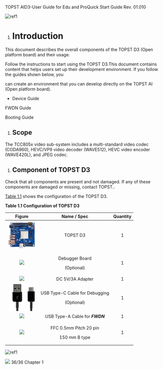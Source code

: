 ﻿TOPST AID3-User Guide for Edu and ProQuick Start Guide	Rev. 01.010

![ref1]
1. # <a name="_ref93208152"></a><a name="_toc130225512"></a><a name="_toc156320880"></a>**Introduction**
This document describes the overall components of the TOPST D3 (Open platform board) and their usage. 

Follow the instructions to start using the TOPST D3.This document contains content that helps users set up their development environment. If you follow the guides shown below, you

can create an environment that you can develop directly on the TOPST AI (Open platform board).

- Device Guide

FWDN Guide

Booting Guide
1. ## **Scope**
The TCC805x video sub-system includes a multi-standard video codec (CODA960), HEVC/VP9 video decoder (WAVE512), HEVC video encoder (WAVE420L), and JPEG codec. 


1. ## **Component of TOPST D3**
Check that all components are present and not damaged. If any of these components are damaged or missing, contact TOPST..

[Table 1.1](#_ref148356501) shows the configuration of the TOPST D3.

<a name="_ref148356501"></a>**Table 1.1 Configuration of TOPST D3**

|**Figure**|<a name="_toc155174334"></a><a name="_toc155183645"></a><a name="_toc155184233"></a><a name="_toc155184529"></a><a name="_toc155186528"></a><a name="_toc155188091"></a><a name="_toc155208177"></a><a name="_toc155208256"></a><a name="_toc155265381"></a><a name="_toc156320881"></a>**Name / Spec**|<a name="_toc155174335"></a><a name="_toc155183646"></a><a name="_toc155184234"></a><a name="_toc155184530"></a><a name="_toc155186529"></a><a name="_toc155188092"></a><a name="_toc155208178"></a><a name="_toc155208257"></a><a name="_toc155265382"></a><a name="_toc156320882"></a>**Quantity**|
| :-: | :-: | :-: |
|![](Aspose.Words.ddedf4ba-b31c-42ac-803f-3c8f46881d06.002.jpeg)|<a name="_toc155174336"></a><a name="_toc155183647"></a><a name="_toc155184235"></a><a name="_toc155184531"></a><a name="_toc155186530"></a><a name="_toc155188093"></a><a name="_toc155208179"></a><a name="_toc155208258"></a><a name="_toc155265383"></a><a name="_toc156320883"></a><a name="_toc155174337"></a><a name="_toc155183648"></a><a name="_toc155184236"></a><a name="_toc155184532"></a><a name="_toc155186531"></a><a name="_toc155188094"></a><a name="_toc155208180"></a><a name="_toc155208259"></a><a name="_toc155265384"></a><a name="_toc156320884"></a><a name="_toc155174338"></a><a name="_toc155183649"></a><a name="_toc155184237"></a><a name="_toc155184533"></a><a name="_toc155186532"></a><a name="_toc155188095"></a><a name="_toc155208181"></a><a name="_toc155208260"></a><a name="_toc155265385"></a><a name="_toc156320885"></a>TOPST D3|<a name="_toc155174339"></a><a name="_toc155183650"></a><a name="_toc155184238"></a><a name="_toc155184534"></a><a name="_toc155186533"></a><a name="_toc155188096"></a><a name="_toc155208182"></a><a name="_toc155208261"></a><a name="_toc155265386"></a><a name="_toc156320886"></a>1|
|![](Aspose.Words.ddedf4ba-b31c-42ac-803f-3c8f46881d06.003.png)|<p><a name="_toc155174340"></a><a name="_toc155183651"></a><a name="_toc155184239"></a><a name="_toc155184535"></a><a name="_toc155186534"></a><a name="_toc155188097"></a><a name="_toc155208183"></a><a name="_toc155208262"></a><a name="_toc155265387"></a><a name="_toc156320887"></a><a name="_toc155174341"></a><a name="_toc155183652"></a><a name="_toc155184240"></a><a name="_toc155184536"></a><a name="_toc155186535"></a><a name="_toc155188098"></a><a name="_toc155208184"></a><a name="_toc155208263"></a><a name="_toc155265388"></a><a name="_toc156320888"></a><a name="_toc155174342"></a><a name="_toc155183653"></a><a name="_toc155184241"></a><a name="_toc155184537"></a><a name="_toc155186536"></a><a name="_toc155188099"></a><a name="_toc155208185"></a><a name="_toc155208264"></a><a name="_toc155265389"></a><a name="_toc156320889"></a>Debugger Board</p><p><a name="_toc155174343"></a><a name="_toc155183654"></a><a name="_toc155184242"></a><a name="_toc155184538"></a><a name="_toc155186537"></a><a name="_toc155188100"></a><a name="_toc155208186"></a><a name="_toc155208265"></a><a name="_toc155265390"></a><a name="_toc156320890"></a>(Optional)</p>|<a name="_toc155174344"></a><a name="_toc155183655"></a><a name="_toc155184243"></a><a name="_toc155184539"></a><a name="_toc155186538"></a><a name="_toc155188101"></a><a name="_toc155208187"></a><a name="_toc155208266"></a><a name="_toc155265391"></a><a name="_toc156320891"></a>1|
|![](Aspose.Words.ddedf4ba-b31c-42ac-803f-3c8f46881d06.004.png)|<a name="_toc155174345"></a><a name="_toc155183656"></a><a name="_toc155184244"></a><a name="_toc155184540"></a><a name="_toc155186539"></a><a name="_toc155188102"></a><a name="_toc155208188"></a><a name="_toc155208267"></a><a name="_toc155265392"></a><a name="_toc156320892"></a><a name="_toc155174346"></a><a name="_toc155183657"></a><a name="_toc155184245"></a><a name="_toc155184541"></a><a name="_toc155186540"></a><a name="_toc155188103"></a><a name="_toc155208189"></a><a name="_toc155208268"></a><a name="_toc155265393"></a><a name="_toc156320893"></a><a name="_toc155174347"></a><a name="_toc155183658"></a><a name="_toc155184246"></a><a name="_toc155184542"></a><a name="_toc155186541"></a><a name="_toc155188104"></a><a name="_toc155208269"></a><a name="_toc155265394"></a><a name="_toc156320894"></a>DC 5V/3A Adapter|<a name="_toc155174348"></a><a name="_toc155183659"></a><a name="_toc155184247"></a><a name="_toc155184543"></a><a name="_toc155186542"></a><a name="_toc155188105"></a><a name="_toc155208191"></a><a name="_toc155208270"></a><a name="_toc155265395"></a><a name="_toc156320895"></a>1|
|![](Aspose.Words.ddedf4ba-b31c-42ac-803f-3c8f46881d06.005.jpeg)|<p><a name="_toc155174349"></a><a name="_toc155183660"></a><a name="_toc155184248"></a><a name="_toc155184544"></a><a name="_toc155186543"></a><a name="_toc155188106"></a><a name="_toc155208192"></a><a name="_toc155208271"></a><a name="_toc155265396"></a><a name="_toc156320896"></a><a name="_toc155174350"></a><a name="_toc155183661"></a><a name="_toc155184249"></a><a name="_toc155184545"></a><a name="_toc155186544"></a><a name="_toc155188107"></a><a name="_toc155208193"></a><a name="_toc155208272"></a><a name="_toc155265397"></a><a name="_toc156320897"></a><a name="_toc155174351"></a><a name="_toc155183662"></a><a name="_toc155184250"></a><a name="_toc155184546"></a><a name="_toc155186545"></a><a name="_toc155188108"></a><a name="_toc155208194"></a><a name="_toc155208273"></a><a name="_toc155265398"></a><a name="_toc156320898"></a>USB Type-C Cable for Debugging</p><p><a name="_toc155174352"></a><a name="_toc155183663"></a><a name="_toc155184251"></a><a name="_toc155184547"></a><a name="_toc155186546"></a><a name="_toc155188109"></a><a name="_toc155208195"></a><a name="_toc155208274"></a><a name="_toc155265399"></a><a name="_toc156320899"></a>(Optional)</p>|<a name="_toc155174353"></a><a name="_toc155183664"></a><a name="_toc155184252"></a><a name="_toc155184548"></a><a name="_toc155186547"></a><a name="_toc155188110"></a><a name="_toc155208196"></a><a name="_toc155208275"></a><a name="_toc155265400"></a><a name="_toc156320900"></a>1|
|![](Aspose.Words.ddedf4ba-b31c-42ac-803f-3c8f46881d06.006.png)|<a name="_toc155174354"></a><a name="_toc155183665"></a><a name="_toc155184253"></a><a name="_toc155184549"></a><a name="_toc155186548"></a><a name="_toc155188111"></a><a name="_toc155208197"></a><a name="_toc155208276"></a><a name="_toc155265401"></a><a name="_toc156320901"></a><a name="_toc155174355"></a><a name="_toc155183666"></a><a name="_toc155184254"></a><a name="_toc155184550"></a><a name="_toc155186549"></a><a name="_toc155188112"></a><a name="_toc155208198"></a><a name="_toc155208277"></a><a name="_toc155265402"></a><a name="_toc156320902"></a><a name="_toc155174356"></a><a name="_toc155183667"></a><a name="_toc155184255"></a><a name="_toc155184551"></a><a name="_toc155186550"></a><a name="_toc155188113"></a><a name="_toc155208199"></a><a name="_toc155208278"></a><a name="_toc155265403"></a><a name="_toc156320903"></a>USB Type-A Cable for ***FWDN***|<a name="_toc155174357"></a><a name="_toc155183668"></a><a name="_toc155184256"></a><a name="_toc155184552"></a><a name="_toc155186551"></a><a name="_toc155188114"></a><a name="_toc155208200"></a><a name="_toc155208279"></a><a name="_toc155265404"></a><a name="_toc156320904"></a>1|
|![](Aspose.Words.ddedf4ba-b31c-42ac-803f-3c8f46881d06.007.png)|<p><a name="_toc155174358"></a><a name="_toc155183669"></a><a name="_toc155184257"></a><a name="_toc155184553"></a><a name="_toc155186552"></a><a name="_toc155188115"></a><a name="_toc155208201"></a><a name="_toc155208280"></a><a name="_toc155265405"></a><a name="_toc156320905"></a><a name="_toc155174359"></a><a name="_toc155183670"></a><a name="_toc155184258"></a><a name="_toc155184554"></a><a name="_toc155186553"></a><a name="_toc155188116"></a><a name="_toc155208202"></a><a name="_toc155208281"></a><a name="_toc155265406"></a><a name="_toc156320906"></a><a name="_toc155174360"></a><a name="_toc155183671"></a><a name="_toc155184259"></a><a name="_toc155184555"></a><a name="_toc155186554"></a><a name="_toc155188117"></a><a name="_toc155208282"></a><a name="_toc155265407"></a><a name="_toc156320907"></a>FFC 0.5mm Pitch 20 pin </p><p><a name="_toc155174361"></a><a name="_toc155183672"></a><a name="_toc155184260"></a><a name="_toc155184556"></a><a name="_toc155186555"></a><a name="_toc155188118"></a><a name="_toc155208204"></a><a name="_toc155208283"></a><a name="_toc155265408"></a><a name="_toc156320908"></a>150 mm B type</p>|<a name="_toc155174362"></a><a name="_toc155183673"></a><a name="_toc155184261"></a><a name="_toc155184557"></a><a name="_toc155186556"></a><a name="_toc155188119"></a><a name="_toc155208205"></a><a name="_toc155208284"></a><a name="_toc155265409"></a><a name="_toc156320909"></a>1|


![ref1]

![](Aspose.Words.ddedf4ba-b31c-42ac-803f-3c8f46881d06.008.png)<a name="_toc155174363"></a><a name="_toc155183674"></a><a name="_toc155184262"></a><a name="_toc155184558"></a><a name="_toc155186557"></a><a name="_toc155188120"></a><a name="_toc155208206"></a><a name="_toc155208285"></a><a name="_toc155265410"></a><a name="_toc156320910"></a><a name="_toc155174364"></a><a name="_toc155183675"></a><a name="_toc155184263"></a><a name="_toc155184559"></a><a name="_toc155186558"></a><a name="_toc155188121"></a><a name="_toc155208207"></a><a name="_toc155208286"></a><a name="_toc155265411"></a><a name="_toc156320911"></a><a name="_toc458010912"></a>	36/36 	Chapter 1

[ref1]: Aspose.Words.ddedf4ba-b31c-42ac-803f-3c8f46881d06.001.png
